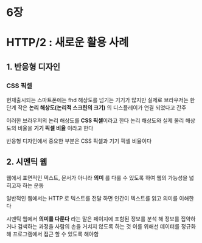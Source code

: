 # 6장

# HTTP/2 : 새로운 활용 사례

## 1. 반응형 디자인

### CSS 픽셀

현재출시되는 스마트폰에는 fhd 해상도를 넘기는 기기가 많지만 실제로 브라우저는 한 단계 작은 **논리 해상도(논리적 스크린의 크기)** 의 디스플레이가 연결 되었다고 간주

이러한 브라우저의 논리 해상도를 **CSS 픽셀**이라고 한다 논리 해상도와 실제 물리 해상도의 비율을 **기기 픽셀 비율** 이라고 한다

반응형 디자인에서 중요한 부분은 CSS 픽셀과 기기 픽셀 비율이다

## 2. 시멘틱 웹

웹에서 표면적인 텍스트, 문서가 아니라 **의미** 를 다룰 수 있도록 하여 웹의 가능성을 넓히고자 하는 운동

일반적인 웹에서는 HTTP 로 텍스트를 전달 하면 인간이 텍스트를 읽고 의미를 이해한다

시맨틱 웹에서 **의미를 다룬다** 라는 말은 페이지에 포함된 정보를 분석 해 정보를 집약하거나 검색하는 과정을 사람의 손을 거치지 않도록 하는 것 이를 위해선 데이터를 정규화 해 프로그램에서 접근 할 수 있도록 해야함